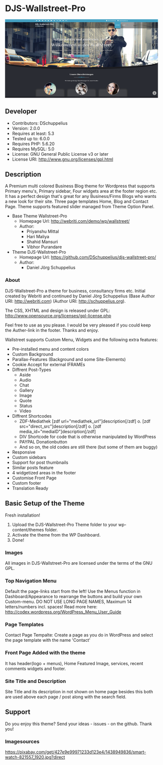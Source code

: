 # DJS-Wallstreet-Pro

![Theme](screenshot.png)


## Developer

- Contributors: DSchuppelius
- Version: 2.0.0
- Requires at least: 5.3
- Tested up to: 6.0.0
- Requires PHP: 5.6.20
- Requires MySQL: 5.0
- License: GNU General Public License v3 or later
- License URI: http://www.gnu.org/licenses/gpl.html


## Description

A Premium multi colored Business Blog theme for Wordpress that supports Primary menu's, Primary sidebar, Four widgets area at the footer region etc. 
It has a perfect design that's great for any Business/Firms Blogs who wants a new look for their site. Three page templates Home, Blog and Contact Page. 
Theme supports featured slider managed from Theme Option Panel.

- Base Theme Wallstreet-Pro
    - Homepage Url: http://webriti.com/demo/wp/wallstreet/
    - Author:
        - Priyanshu Mittal
        - Hari Maliya
        - Shahid Mansuri
        - Vibhor Purandare
- Theme DJS-Wallstreet-Pro
    - Homepage Url: https://github.com/DSchuppelius/djs-wallstreet-pro/
    - Author:
        - Daniel Jörg Schuppelius

### About

DJS-Wallstreet-Pro a theme for business, consultancy firms etc. Initial created by Webriti and continued by Daniel Jörg Schuppelius (Base Author URI: http://webriti.com) (Author URI: http://schuppelius.org). 

The CSS, XHTML and design is released under GPL:
http://www.opensource.org/licenses/gpl-license.php

Feel free to use as you please. I would be very pleased if you could keep the Auther-link in the footer. Thanks and enjoy.

Wallstreet supports Custom Menu, Widgets and the following extra features:

 - Pre-installed menu and content colors
 - Custom Background
 - Parallax-Features (Background and some Site-Elements)
 - Cookie Accept for external IFRAMEs
 - Diffrent Post-Types
    - Aside
    - Audio
    - Chat
    - Gallery
    - Image
    - Quote
    - Status
    - Video
 - Diffrent Shortcodes
    - ZDF-Mediathek [zdf url="mediathek_url"]description[/zdf] o. [zdf src="direct_src"]description[/zdf] o. [zdf media_id="mediaID"]description[/zdf]
    - DIV Shortcode for code that is otherwise manipulated by WordPress
    - PAYPAL Donationbutton
    - And so on, the old codes are still there (but some of them are buggy)
 - Responsive
 - Custom sidebars
 - Support for post thumbnails
 - Similar posts feature
 - 4 widgetized areas in the footer
 - Customise Front Page 
 - Custom footer
 - Translation Ready 
 

## Basic Setup of the Theme

Fresh installation!

1. Upload the DJS-Wallstreet-Pro Theme folder to your wp-content/themes folder.
2. Activate the theme from the WP Dashboard.
3. Done!

### Images

All images in DJS-Wallstreet-Pro are licensed under the terms of the GNU GPL.

### Top Navigation Menu

Default the page-links start from the left! Use the Menus function in Dashboard/Appearance to rearrange the buttons and build your own Custom-menu. DO NOT USE LONG PAGE NAMES, Maximum 14 letters/numbers incl. spaces!
Read more here: http://codex.wordpress.org/WordPress_Menu_User_Guide

### Page Templates

Contact Page Tempalte: Create a page as you do in WordPress and select the page template with the name 'Contact'

### Front Page Added with the theme

It has header(logo + menus), Home Featured Image, services, recent comments widgets and footer.

### Site Title and Description

Site Title and its description in not shown on home page besides this both are used above each page / post along with the search field.
    

## Support

Do you enjoy this theme? Send your ideas - issues - on the github. Thank you!


### Imagesources

https://pixabay.com/get/427e9e99971233d123e4/1438949836/smart-watch-821557_1920.jpg?direct
